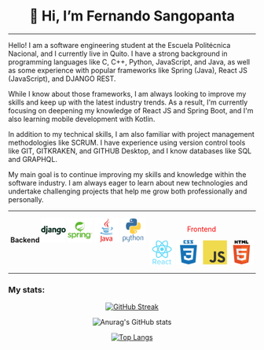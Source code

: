
<h1 class="header" align="center">
  👋 Hi, I’m Fernando Sangopanta 
  </h1>
  <hr></hr>
Hello! I am a software engineering student at the Escuela Politécnica Nacional, and I currently live in Quito. I have a strong background in programming languages like C, C++, Python, JavaScript, and Java, as well as some experience with popular frameworks like Spring (Java), React JS (JavaScript), and DJANGO REST.

While I know about those frameworks, I am always looking to improve my skills and keep up with the latest industry trends. As a result, I'm currently focusing on deepening my knowledge of React JS and Spring Boot, and I'm also learning mobile development with Kotlin.

In addition to my technical skills, I am also familiar with project management methodologies like SCRUM. I have experience using version control tools like GIT, GITKRAKEN, and GITHUB Desktop, and I know databases like SQL and GRAPHQL.

My main goal is to continue improving my skills and knowledge within the software industry. I am always eager to learn about new technologies and undertake challenging projects that help me grow both professionally and personally.
<hr></hr>

<div style="display:flex; justify-content:space-around;" >
<div align="left">
  <strong>Backend </strong>
   <img src="https://github.com/devicons/devicon/blob/master/icons/django/django-plain-wordmark.svg" height="50px" width="50px"
       />
               <img src="https://github.com/devicons/devicon/blob/master/icons/spring/spring-original-wordmark.svg" height="50px" width="50px"
       />
                 <img src="https://github.com/devicons/devicon/blob/master/icons/java/java-original-wordmark.svg" height="50px" width="50px"
       />
                 <img src="https://github.com/devicons/devicon/blob/master/icons/python/python-original-wordmark.svg" height="50px" width="50px"
       />

</div>
<div align="center">
  <p style="color:red;"> Frontend</p>
      <img src="https://github.com/devicons/devicon/blob/master/icons/react/react-original-wordmark.svg" height="50px" width="50px"
       />
           <img src="https://github.com/devicons/devicon/blob/master/icons/css3/css3-plain-wordmark.svg" height="50px" width="50px"
       />
             <img src="https://github.com/devicons/devicon/blob/master/icons/javascript/javascript-original.svg" height="50px" width="50px"
       />
                <img src="https://github.com/devicons/devicon/blob/master/icons/html5/html5-original-wordmark.svg" height="50px" width="50px"
       />
</div>

</div>

<hr> </hr>


### My stats: 

<div align = "center">
  
[![GitHub Streak](https://github-readme-streak-stats.herokuapp.com?user=Fernando473&theme=synthwave)](https://git.io/streak-stats)

</div>

<div align = "center">
  
![Anurag's GitHub stats](https://github-readme-stats.vercel.app/api?username=Fernando473&show_icons=true&theme=radical&count_private=true)
  
</div>

<div align ="center">
  
  [![Top Langs](https://github-readme-stats.vercel.app/api/top-langs/?username=Fernando473&hide_progress=false&langs_count=5)](https://github.com/Fernando473/github-readme-stats)
  
  </div>



<!---
Fernando473/Fernando473 is a ✨ special ✨ repository because its `README.md` (this file) appears on your GitHub profile.
You can click the Preview link to take a look at your changes.
--->

